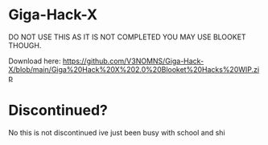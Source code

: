 # Giga-Hack-X
DO NOT USE THIS AS IT IS NOT COMPLETED YOU MAY USE BLOOKET THOUGH.

Download here: https://github.com/V3NOMNS/Giga-Hack-X/blob/main/Giga%20Hack%20X%202.0%20Blooket%20Hacks%20WIP.zip

# Discontinued?
No this is not discontinued ive just been busy with school and shi
